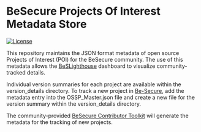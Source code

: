 # BeSecure Projects Of Interest Metadata Store
[![License](https://img.shields.io/badge/license-Apache%202-4EB1BA.svg)](https://www.apache.org/licenses/LICENSE-2.0.html)

This repository maintains the JSON format metadata of open source Projects of Interest (POI) for the BeSecure community. The use of this metadata allows the [BeSLighthouse](https://github.com/Be-Secure/BeSLighthouse) dashboard to visualize community-tracked details.

Individual version summaries for each project are available within the version_details directory. To track a new project in [Be-Secure](https://github.com/Be-Secure/Be-Secure), add the metadata entry into the OSSP_Master.json file and create a new file for the version summary within the version_details directory.

The community-provided [BeSecure Contributor Toolkit](https://github.com/Be-Secure/besecure-developer-toolkit) will generate the metadata for the tracking of new projects.
